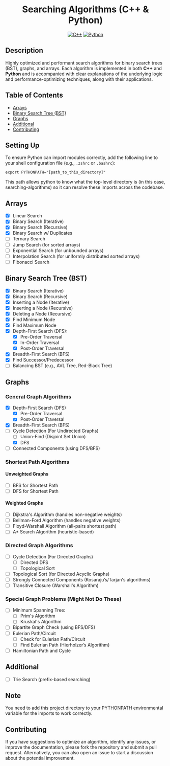 <h1 align="center">Searching Algorithms (C++ & Python)</h1>

<p align="center">
	<a href="#"><img alt="C++" src="https://img.shields.io/badge/c++-00599C?style=for-the-badge&logo=cplusplus&logoColor=white"></a>
	<a href="#"><img alt="Python" src="https://img.shields.io/badge/python-3670A0?style=for-the-badge&logo=python&logoColor=ffdd54"></a>
</p>

## Description
Highly optimized and performant search algorithms for binary search trees (BST), graphs, and arrays. Each algorithm is implemented in both **C++** and **Python** and is accompanied with clear explanations of the underlying logic and performance-optimizing techniques, along with their applications.

## Table of Contents
- [Arrays](#arrays)
- [Binary Search Tree (BST)](#binary-search-tree-bst)
- [Graphs](#graphs)
- [Additional](#additional)
- [Contributing](#contributing)

## Setting Up
To ensure Python can import modules correctly, add the following line to your shell configuration file (e.g., `.zshrc` or `.bashrc`):

```
export PYTHONPATH="[path_to_this_directory]"
```

This path allows python to know what the top-level directory is (in this case, searching-algorithms) so it can resolve these imports across the codebase.

## Arrays
- [x] Linear Search
- [x] Binary Search (Iterative)
- [x] Binary Search (Recursive)
- [x] Binary Search w/ Duplicates
- [ ] Ternary Search
- [ ] Jump Search (for sorted arrays)
- [ ] Exponential Search (for unbounded arrays)
- [ ] Interpolation Search (for uniformly distributed sorted arrays)
- [ ] Fibonacci Search

## Binary Search Tree (BST)
- [x] Binary Search (Iterative)
- [x] Binary Search (Recursive)
- [x] Inserting a Node (Iterative)
- [x] Inserting a Node (Recursive)
- [x] Deleting a Node (Recursive)
- [x] Find Minimum Node
- [x] Find Maximum Node
- [x] Depth-First Search (DFS):
  - [x] Pre-Order Traversal
  - [x] In-Order Traversal
  - [x] Post-Order Traversal
- [x] Breadth-First Search (BFS)
- [x] Find Successor/Predecessor
- [ ] Balancing BST (e.g., AVL Tree, Red-Black Tree)

## Graphs

### General Graph Algorithms
- [x] Depth-First Search (DFS)
  - [x] Pre-Order Traversal
  - [x] Post-Order Traversal
- [x] Breadth-First Search (BFS)
- [ ] Cycle Detection (For Undirected Graphs)
  - [ ] Union-Find (Disjoint Set Union)
  - [x] DFS
- [ ] Connected Components (using DFS/BFS)

### Shortest Path Algorithms
#### Unweighted Graphs
- [ ] BFS for Shortest Path
- [ ] DFS for Shortest Path
#### Weighted Graphs
- [ ] Dijkstra's Algorithm (handles non-negative weights)
- [ ] Bellman-Ford Algorithm (handles negative weights)
- [ ] Floyd-Warshall Algorithm (all-pairs shortest path)
- [ ] A* Search Algorithm (heuristic-based)

### Directed Graph Algorithms
- [ ] Cycle Detection (For Directed Graphs)
  - [ ] Directed DFS
  - [ ] Topological Sort
- [ ] Topological Sort (for Directed Acyclic Graphs)
- [ ] Strongly Connected Components (Kosaraju’s/Tarjan's algorithms)
- [ ] Transitive Closure (Warshall's Algorithm)

### Special Graph Problems (Might Not Do These)
- [ ] Minimum Spanning Tree:
  - [ ] Prim's Algorithm
  - [ ] Kruskal's Algorithm
- [ ] Bipartite Graph Check (using BFS/DFS)
- [ ] Eulerian Path/Circuit
  - [ ] Check for Eulerian Path/Circuit
  - [ ] Find Eulerian Path (Hierholzer’s Algorithm)
- [ ] Hamiltonian Path and Cycle

## Additional
- [ ] Trie Search (prefix-based searching)

## Note
You need to add this project directory to your PYTHONPATH environmental variable for the imports to work correctly.

## Contributing
If you have suggestions to optimize an algorithm, identify any issues, or improve the documentation, please fork the repository and submit a pull request. Alternatively, you can also open an issue to start a discussion about the potential improvement.